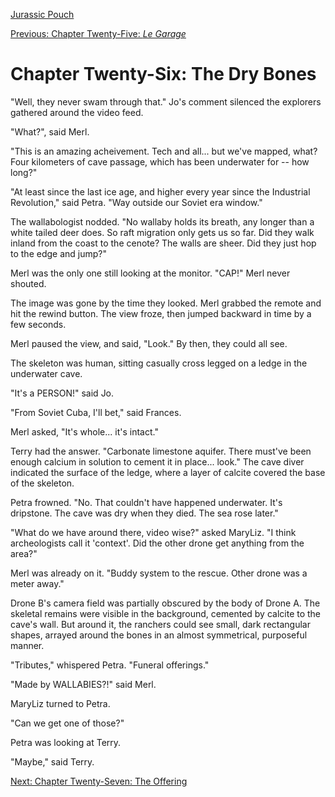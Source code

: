 [Jurassic Pouch](README.md)

[Previous: Chapter Twenty-Five: *Le Garage*](ch25.md) 

# Chapter Twenty-Six: The Dry Bones

"Well, they never swam through that." Jo's comment silenced the explorers gathered around the video feed.

"What?", said Merl.

"This is an amazing acheivement. Tech and all... but we've mapped, what? Four kilometers of cave passage, which has been underwater for -- how long?"

"At least since the last ice age, and higher every year since the Industrial Revolution," said Petra. "Way outside our Soviet era window."

The wallabologist nodded. "No wallaby holds its breath, any longer than a white tailed deer does. So raft migration only gets us so far. Did they walk inland from the coast to the cenote? The walls are sheer. Did they just hop to the edge and jump?"

Merl was the only one still looking at the monitor. "CAP!" Merl never shouted.

The image was gone by the time they looked. Merl grabbed the remote and hit the rewind button. The view froze, then jumped backward in time by a few seconds.

Merl paused the view, and said, "Look." By then, they could all see.

The skeleton was human, sitting casually cross legged on a ledge in the underwater cave. 

"It's a PERSON!" said Jo.

"From Soviet Cuba, I'll bet," said Frances.

Merl asked, "It's whole... it's intact."

Terry had the answer. "Carbonate limestone aquifer. There must've been enough calcium in solution to cement it in place... look." The cave diver indicated the surface of the ledge, where a layer of calcite covered the base of the skeleton.

Petra frowned. "No. That couldn't have happened underwater. It's dripstone. The cave was dry when they died. The sea rose later."

"What do we have around there, video wise?" asked MaryLiz. "I think archeologists call it 'context'. Did the other drone get anything from the area?"

Merl was already on it. "Buddy system to the rescue. Other drone was a meter away."

Drone B's camera field was partially obscured by the body of Drone A. The skeletal remains were visible in the background, cemented by calcite to the cave's wall. But around it, the ranchers could see small, dark rectangular shapes, arrayed around the bones in an almost symmetrical, purposeful manner.

"Tributes," whispered Petra. "Funeral offerings."

"Made by WALLABIES?!" said Merl.

MaryLiz turned to Petra.

"Can we get one of those?"

Petra was looking at Terry.

"Maybe," said Terry.

[Next: Chapter Twenty-Seven: The Offering](ch27.md) 

